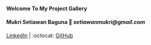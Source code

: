#### Welcome To My Project Gallery
#### Mukri Setiawan Baguna :love_letter: _setiawanmukri@gmail.com_

[LinkedIn](https://www.linkedin.com/in/mukri-setiawan-baguna-00837a133/) |
:octocat: [GitHub](https://github.com/setiawan19)
